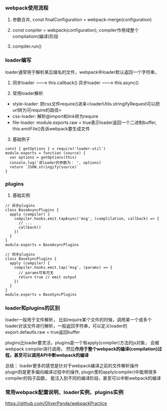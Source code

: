 ### webpack使用流程
1. 参数合并, const finalConfiguration = webpack-merge(configuration)

2. const conpiler = webpack(configuration), compiler作用域整个compliatioin(编译)阶段

3. compiler.run()


### loader编写
loader通常用于解析某后缀名的文件，webpack中loader默认返回一个字符串，

1. 同步loader ---> this.callback()   异步loader ---> this.async()

2. 常用loader解析
  - style-loader: 把css文件require()进来<loaderUtils.stringifyRequest可以把url转为可require的路径>
  - css-loader: 解析@import和link转为require
  - file-loader: module.exports.raw = true表示loader返回一个二进制buffer, this.emitFile()告诉webpack要生成文件

3. 基础例子
```
const { getOptions } = require('loader-util')
module.exports = function (source) {
  var options = getOptions(this)
  console.log('该loader的参数为： ', options)
  return `JSON.stringify(source)`
}

```

### plugins
1. 基础实例
```
// 异步plugins
class BaseAsyncPlugins {
  apply (compiler) {
    compiler.hooks.emit.tapAsync('msg', (complilation, callback) => {
      // ...
      callback()
    })
  }
}
module.exports = BaseAsyncPlugins

// 同步plugins
class BaseSyncPlugins {
  apply (compiler) {
    compiler.hooks.emit.tap('msg', (params) => {
      // params可有可无
      return true // emit output
    })
  }
}
module.exports = BaseSyncPlugins
```

### loader和plugins的区别
loader一般用于文件解析， 比如require某个文件的时候，调用某一个或多个loader对该文件进行解析，一般返回字符串，可以定义loader的export.defautls.raw = true返回buffer

plugins比loader要灵活，plugins是一个有apply(compiler)方法的js对象， 会被webpack compiler进行调用， 然后**作用于整个webpack的编译(compilation)过程，甚至可以调用API中断webpack的编译**

总结： 
loader更多的感觉是针对于webpack编译之前的文件解析操作   
plugin则是更多偏向编译过程中的操作, plugin里的apply(compiler)中能用很多compiler的钩子函数， 能注入到不同的编译阶段，甚至可以中断webpack的编译


### 常用webpack配置说明、loader实例、plugins实例
https://github.com/OliverPanda/webpackPractice

